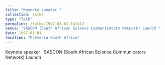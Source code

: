 ```yaml
---
title: "Keynote speaker "
collection: talks
type: "Talk"
permalink: /talks/1997-01-01-Talk12
venue: "SASCON (South African Science Communicators Network) Launch "
date: 1997-01-01
location: "Pretoria South Africa"
---
```


Keynote speaker : SASCON (South African Science Communicators Network) Launch 

